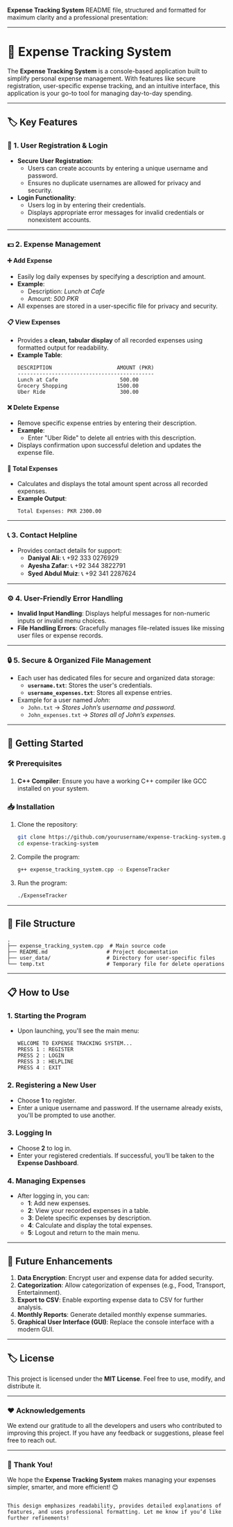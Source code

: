  **Expense Tracking System** README file, structured and formatted for maximum clarity and a professional presentation:

---

# 💸 **Expense Tracking System**

The **Expense Tracking System** is a console-based application built to simplify personal expense management. With features like secure registration, user-specific expense tracking, and an intuitive interface, this application is your go-to tool for managing day-to-day spending. 

---

## 🏷️ **Key Features**

### 🔐 1. User Registration & Login
- **Secure User Registration**: 
  - Users can create accounts by entering a unique username and password.
  - Ensures no duplicate usernames are allowed for privacy and security.
- **Login Functionality**: 
  - Users log in by entering their credentials.
  - Displays appropriate error messages for invalid credentials or nonexistent accounts.

---

### 💵 2. Expense Management

#### ➕ **Add Expense**
- Easily log daily expenses by specifying a description and amount.
- **Example**:
  - Description: *Lunch at Cafe*
  - Amount: *500 PKR*
- All expenses are stored in a user-specific file for privacy and security.

#### 📋 **View Expenses**
- Provides a **clean, tabular display** of all recorded expenses using formatted output for readability.
- **Example Table**:
  ```
  DESCRIPTION                     AMOUNT (PKR)
  --------------------------------------------
  Lunch at Cafe                    500.00
  Grocery Shopping                1500.00
  Uber Ride                        300.00
  ```

#### ❌ **Delete Expense**
- Remove specific expense entries by entering their description.
- **Example**:
  - Enter "Uber Ride" to delete all entries with this description.
- Displays confirmation upon successful deletion and updates the expense file.

#### 🧮 **Total Expenses**
- Calculates and displays the total amount spent across all recorded expenses.
- **Example Output**:
  ```
  Total Expenses: PKR 2300.00
  ```

---

### 📞 3. Contact Helpline
- Provides contact details for support:
  - **Daniyal Ali**: 📞 +92 333 0276929
  - **Ayesha Zafar**: 📞 +92 344 3822791
  - **Syed Abdul Muiz**: 📞 +92 341 2287624

---

### ⚙️ 4. User-Friendly Error Handling
- **Invalid Input Handling**: Displays helpful messages for non-numeric inputs or invalid menu choices.
- **File Handling Errors**: Gracefully manages file-related issues like missing user files or expense records.

---

### 🔒 5. Secure & Organized File Management
- Each user has dedicated files for secure and organized data storage:
  - **`username.txt`**: Stores the user's credentials.
  - **`username_expenses.txt`**: Stores all expense entries.
- Example for a user named *John*:
  - `John.txt` → *Stores John’s username and password.*
  - `John_expenses.txt` → *Stores all of John’s expenses.*

---

## 🚀 **Getting Started**

### 🛠️ Prerequisites
1. **C++ Compiler**: Ensure you have a working C++ compiler like GCC installed on your system.

### 📥 Installation
1. Clone the repository:
   ```bash
   git clone https://github.com/yourusername/expense-tracking-system.git
   cd expense-tracking-system
   ```
2. Compile the program:
   ```bash
   g++ expense_tracking_system.cpp -o ExpenseTracker
   ```
3. Run the program:
   ```bash
   ./ExpenseTracker
   ```

---

## 📂 **File Structure**

```plaintext
.
├── expense_tracking_system.cpp  # Main source code
├── README.md                   # Project documentation
├── user_data/                  # Directory for user-specific files
└── temp.txt                    # Temporary file for delete operations
```

---

## 📋 **How to Use**

### 1. Starting the Program
- Upon launching, you'll see the main menu:
  ```
  WELCOME TO EXPENSE TRACKING SYSTEM...
  PRESS 1 : REGISTER
  PRESS 2 : LOGIN
  PRESS 3 : HELPLINE
  PRESS 4 : EXIT
  ```

### 2. Registering a New User
- Choose **1** to register.
- Enter a unique username and password. If the username already exists, you'll be prompted to use another.

### 3. Logging In
- Choose **2** to log in.
- Enter your registered credentials. If successful, you’ll be taken to the **Expense Dashboard**.

### 4. Managing Expenses
- After logging in, you can:
  - **1**: Add new expenses.
  - **2**: View your recorded expenses in a table.
  - **3**: Delete specific expenses by description.
  - **4**: Calculate and display the total expenses.
  - **5**: Logout and return to the main menu.

---

## 🌟 **Future Enhancements**

1. **Data Encryption**: Encrypt user and expense data for added security.
2. **Categorization**: Allow categorization of expenses (e.g., Food, Transport, Entertainment).
3. **Export to CSV**: Enable exporting expense data to CSV for further analysis.
4. **Monthly Reports**: Generate detailed monthly expense summaries.
5. **Graphical User Interface (GUI)**: Replace the console interface with a modern GUI.

---

## 🏷️ **License**

This project is licensed under the **MIT License**. Feel free to use, modify, and distribute it.

---

### ❤️ **Acknowledgements**
We extend our gratitude to all the developers and users who contributed to improving this project. If you have any feedback or suggestions, please feel free to reach out.

---

### 🌟 **Thank You!**
We hope the **Expense Tracking System** makes managing your expenses simpler, smarter, and more efficient! 😊
``` 

This design emphasizes readability, provides detailed explanations of features, and uses professional formatting. Let me know if you’d like further refinements!
